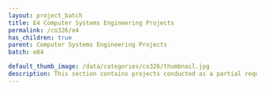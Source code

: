 ```yaml
---
layout: project_batch
title: E4 Computer Systems Engineering Projects
permalink: /co326/e4
has_children: true
parent: Computer Systems Engineering Projects
batch: e04

default_thumb_image: /data/categories/co326/thumbnail.jpg
description: This section contains projects conducted as a partial requirement to complete the course CO326. The timeline for the project is semester 6 (second semester of the third year) of the undergraduate. The main objective of this is to give students a hand on experience of Industrial Communication Networks.
---
```


